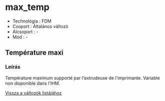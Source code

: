 # max\_temp

* Technológia : FDM
* Csoport : Általános változó
* Alcsoport : -
* Mód : -

## Température maxi

### Leírás

Température maximum supporté par l'extrudeuse de l'imprimante. Variable non disponible dans l'IHM.

[Vissza a változók listájához](/)

